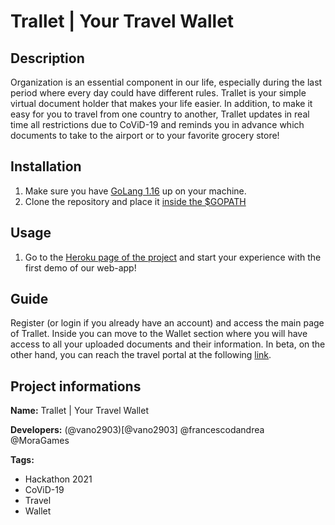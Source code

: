 # Trallet | Your Travel Wallet

## Description
Organization is an essential component in our life, especially during the last period where every day could have different rules.
Trallet is your simple virtual document holder that makes your life easier. In addition, to make it easy for you to travel from one country to another, Trallet updates in real time all restrictions due to CoViD-19 and reminds you in advance which documents to take to the airport or to your favorite grocery store!

## Installation
1. Make sure you have [GoLang 1.16](https://golang.org/dl/#go1.16.8) up on your machine.
2. Clone the repository and place it [inside the $GOPATH](https://golang.org/doc/gopath_code)

## Usage
1. Go to the [Heroku page of the project](https://trallet.herokuapp.com/) and start your experience with the first demo of our web-app!

## Guide
Register (or login if you already have an account) and access the main page of Trallet.
Inside you can move to the Wallet section where you will have access to all your uploaded documents and their information.
In beta, on the other hand, you can reach the travel portal at the following [link](https://trallet.herokuapp.com/gate/manager).

## Project informations
**Name:** Trallet | Your Travel Wallet

**Developers:**
(@vano2903)[@vano2903]
@francescodandrea
@MoraGames

**Tags:**
- Hackathon 2021
- CoViD-19
- Travel
- Wallet
